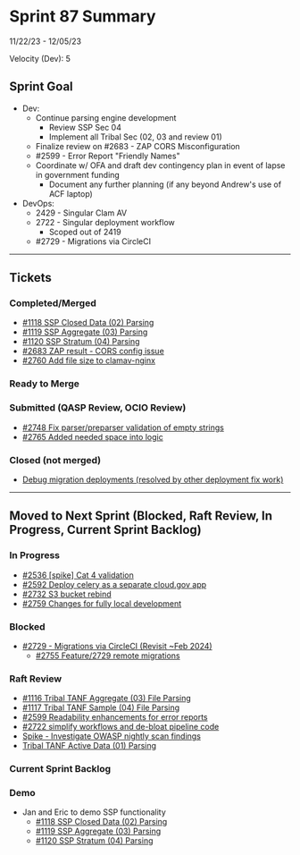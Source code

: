 # Sprint 87 Summary
11/22/23 - 12/05/23

Velocity (Dev): 5

## Sprint Goal
* Dev:
    * Continue parsing engine development
        * Review SSP Sec 04
        * Implement all Tribal Sec (02, 03 and review 01)
    * Finalize review on #2683 - ZAP CORS Misconfiguration
    * #2599 - Error Report "Friendly Names"
    * Coordinate w/ OFA and draft dev contingency plan in event of lapse in government funding
        - Document any further planning (if any beyond Andrew's use of ACF laptop)
* DevOps:
    * 2429 - Singular Clam AV
    * 2722 - Singular deployment workflow
        * Scoped out of 2419
    * #2729 - Migrations via CircleCI 

---

## Tickets
### Completed/Merged
* [#1118 SSP Closed Data (02) Parsing](https://app.zenhub.com/workspaces/sprint-board-5f18ab06dfd91c000f7e682e/issues/gh/raft-tech/tanf-app/1118)
* [#1119 SSP Aggregate (03) Parsing](https://app.zenhub.com/workspaces/sprint-board-5f18ab06dfd91c000f7e682e/issues/gh/raft-tech/tanf-app/1119)
* [#1120 SSP Stratum (04) Parsing](https://app.zenhub.com/workspaces/sprint-board-5f18ab06dfd91c000f7e682e/issues/gh/raft-tech/tanf-app/1120)
* [#2683 ZAP result - CORS config issue](https://app.zenhub.com/workspaces/sprint-board-5f18ab06dfd91c000f7e682e/issues/gh/raft-tech/tanf-app/2683)
* [#2760 Add file size to clamav-nginx](https://app.zenhub.com/workspaces/sprint-board-5f18ab06dfd91c000f7e682e/issues/gh/raft-tech/tanf-app/2760)

### Ready to Merge





### Submitted (QASP Review, OCIO Review)
* [#2748 Fix parser/preparser validation of empty strings](https://app.zenhub.com/workspaces/sprint-board-5f18ab06dfd91c000f7e682e/issues/gh/raft-tech/tanf-app/2748)
* [#2765 Added needed space into logic](https://app.zenhub.com/workspaces/sprint-board-5f18ab06dfd91c000f7e682e/issues/gh/raft-tech/tanf-app/2765)

### Closed (not merged)
* [Debug migration deployments (resolved by other deployment fix work)](https://app.zenhub.com/workspaces/sprint-board-5f18ab06dfd91c000f7e682e/issues/gh/raft-tech/tanf-app/2740)

---

## Moved to Next Sprint (Blocked, Raft Review, In Progress, Current Sprint Backlog)
### In Progress

* [#2536 [spike] Cat 4 validation](https://app.zenhub.com/workspaces/sprint-board-5f18ab06dfd91c000f7e682e/issues/gh/raft-tech/tanf-app/2536)
* [#2592 Deploy celery as a separate cloud.gov app](https://app.zenhub.com/workspaces/sprint-board-5f18ab06dfd91c000f7e682e/issues/gh/raft-tech/tanf-app/2592)
* [#2732 S3 bucket rebind](https://app.zenhub.com/workspaces/sprint-board-5f18ab06dfd91c000f7e682e/issues/gh/raft-tech/tanf-app/2732)
* [#2759 Changes for fully local development](https://app.zenhub.com/workspaces/sprint-board-5f18ab06dfd91c000f7e682e/issues/gh/raft-tech/tanf-app/2759)



### Blocked
 * [#2729 - Migrations via CircleCI (Revisit ~Feb 2024)](https://app.zenhub.com/workspaces/sprint-board-5f18ab06dfd91c000f7e682e/issues/gh/raft-tech/tanf-app/2729)
     * [#2755 Feature/2729 remote migrations](https://app.zenhub.com/workspaces/sprint-board-5f18ab06dfd91c000f7e682e/issues/gh/raft-tech/tanf-app/2755)

### Raft Review

* [#1116 Tribal TANF Aggregate (03) File Parsing](https://app.zenhub.com/workspaces/sprint-board-5f18ab06dfd91c000f7e682e/issues/gh/raft-tech/tanf-app/1116)
* [#1117 Tribal TANF Sample (04) File Parsing](https://app.zenhub.com/workspaces/sprint-board-5f18ab06dfd91c000f7e682e/issues/gh/raft-tech/tanf-app/1117)
* [#2599 Readability enhancements for error reports](https://app.zenhub.com/workspaces/sprint-board-5f18ab06dfd91c000f7e682e/issues/gh/raft-tech/tanf-app/2599)
* [#2722 simplify workflows and de-bloat pipeline code](https://app.zenhub.com/workspaces/sprint-board-5f18ab06dfd91c000f7e682e/issues/gh/raft-tech/tanf-app/2722)
* [Spike - Investigate OWASP nightly scan findings](https://app.zenhub.com/workspaces/sprint-board-5f18ab06dfd91c000f7e682e/issues/gh/raft-tech/tanf-app/2663)
* [Tribal TANF Active Data (01) Parsing](https://app.zenhub.com/workspaces/sprint-board-5f18ab06dfd91c000f7e682e/issues/gh/raft-tech/tanf-app/1114)

### Current Sprint Backlog


### Demo
* Jan and Eric to demo SSP functionality 
    * [#1118 SSP Closed Data (02) Parsing](https://app.zenhub.com/workspaces/sprint-board-5f18ab06dfd91c000f7e682e/issues/gh/raft-tech/tanf-app/1118)
    * [#1119 SSP Aggregate (03) Parsing](https://app.zenhub.com/workspaces/sprint-board-5f18ab06dfd91c000f7e682e/issues/gh/raft-tech/tanf-app/1119)
    * [#1120 SSP Stratum (04) Parsing](https://app.zenhub.com/workspaces/sprint-board-5f18ab06dfd91c000f7e682e/issues/gh/raft-tech/tanf-app/1120)

